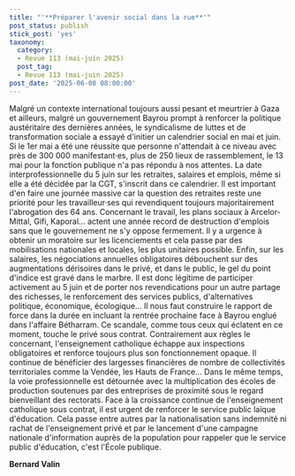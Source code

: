```yaml
---
title: "'**Préparer l'avenir social dans la rue**'"
post_status: publish
stick_post: 'yes'
taxonomy:
  category:
  - Revue 113 (mai-juin 2025)
  post_tag:
  - Revue 113 (mai-juin 2025)
post_date: '2025-06-08 08:00:00'
---
```


Malgré un contexte international toujours aussi pesant et meurtrier à Gaza et ailleurs, malgré un gouvernement Bayrou prompt à renforcer la politique austéritaire des dernières années, le syndicalisme de luttes et de transformation sociale a essayé d'initier un calendrier social en mai et juin. Si le 1er mai a été une réussite que personne n'attendait à ce niveau avec près de 300 000 manifestant·es, plus de 250 lieux de rassemblement, le 13 mai pour la fonction publique n'a pas répondu à nos attentes. La date interprofessionnelle du 5 juin sur les retraites, salaires et emplois, même si elle a été décidée par la CGT, s'inscrit dans ce calendrier. Il est important d'en faire une journée massive car la question des retraites reste une priorité pour les travailleur·ses qui revendiquent toujours majoritairement l'abrogation des 64 ans. Concernant le travail, les plans sociaux à Arcelor-Mittal, Gifi, Kaporal... actent une année record de destruction d'emplois sans que le gouvernement ne s'y oppose fermement. Il y a urgence à obtenir un moratoire sur les licenciements et cela passe par des mobilisations nationales et locales, les plus unitaires possible. Enfin, sur les salaires, les négociations annuelles obligatoires débouchent sur des augmentations dérisoires dans le privé, et dans le public, le gel du point d'indice est gravé dans le marbre. Il est donc légitime de participer activement au 5 juin et de porter nos revendications pour un autre partage des richesses, le renforcement des services publics, d'alternatives politique, économique, écologique... Il nous faut construire le rapport de force dans la durée en incluant la rentrée prochaine face à Bayrou englué dans l'affaire Bétharram. Ce scandale, comme tous ceux qui éclatent en ce moment, touche le privé sous contrat. Contrairement aux règles le concernant, l'enseignement catholique échappe aux inspections obligatoires et renforce toujours plus son fonctionnement opaque. Il continue de bénéficier des largesses financières de nombre de collectivités territoriales comme la Vendée, les Hauts de France... Dans le même temps, la voie professionnelle est détournée avec la multiplication des écoles de production soutenues par des entreprises de proximité sous le regard bienveillant des rectorats. Face à la croissance continue de l'enseignement catholique sous contrat, il est urgent de renforcer le service public laïque d'éducation. Cela passe entre autres par la nationalisation sans indemnité ni rachat de l'enseignement privé et par le lancement d'une campagne nationale d'information auprès de la population pour rappeler que le service public d'éducation, c'est l'École publique.

**Bernard Valin**